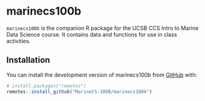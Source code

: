 # marinecs100b

<!-- badges: start -->

<!-- badges: end -->

`marinecs100b` is the companion R package for the UCSB CCS Intro to Marine Data Science course. It contains data and functions for use in class activities.

## Installation

You can install the development version of marinecs100b from [GitHub](https://github.com/) with:

``` r
# install.packages("remotes")
remotes::install_github("MarineCS-100B/marinecs100b")
```
